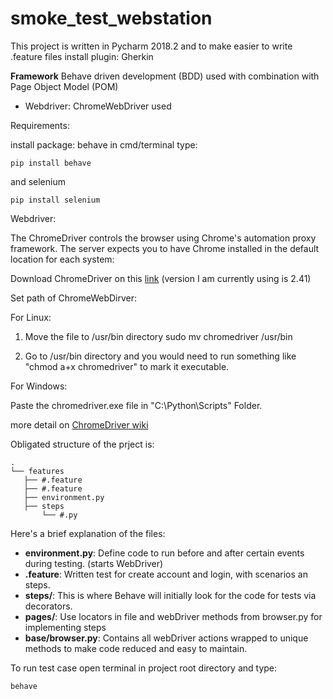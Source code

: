 # smoke_test_webstation
This project is written in Pycharm 2018.2 and to make easier to write .feature files install plugin: Gherkin

**Framework** Behave driven development (BDD) used with combination with Page Object Model (POM)
* Webdriver: ChromeWebDriver used 

Requirements: 

install package:
behave  in cmd/terminal type: 
```
pip install behave
```
and selenium
```
pip install selenium
```
Webdriver:

The ChromeDriver controls the browser using Chrome's automation proxy framework.
The server expects you to have Chrome installed in the default location for each system:

Download ChromeDriver on this [link](https://chromedriver.storage.googleapis.com/index.html) (version I am currently using is 2.41)

Set path of ChromeWebDirver:

For Linux:

1) Move the file to /usr/bin directory sudo mv chromedriver /usr/bin

2) Go to /usr/bin directory and you would need to run something like "chmod a+x chromedriver" to mark it executable. 

For Windows:

Paste the chromedriver.exe file in "C:\Python\Scripts" Folder.

more detail on [ChromeDriver wiki](https://github.com/SeleniumHQ/selenium/wiki/ChromeDriver)

Obligated structure of the prject is:
```
.
└── features
   ├── #.feature
   ├── #.feature
   ├── environment.py
   ├── steps
       └── #.py
   ```
   Here's a brief explanation of the files:
* **environment.py**: Define code to run before and after certain events during testing. (starts WebDriver)
* **.feature**: Written test for create account and login, with scenarios an steps.
* **steps/**: This is where Behave will initially look for the code for tests via decorators.
* **pages/**: Use locators in file and webDriver methods from browser.py for implementing steps 
* **base/browser.py**: Contains all webDriver actions wrapped to unique methods to make code reduced and easy to maintain. 

To run test case open terminal in project root directory and type:
```
behave
```

   
